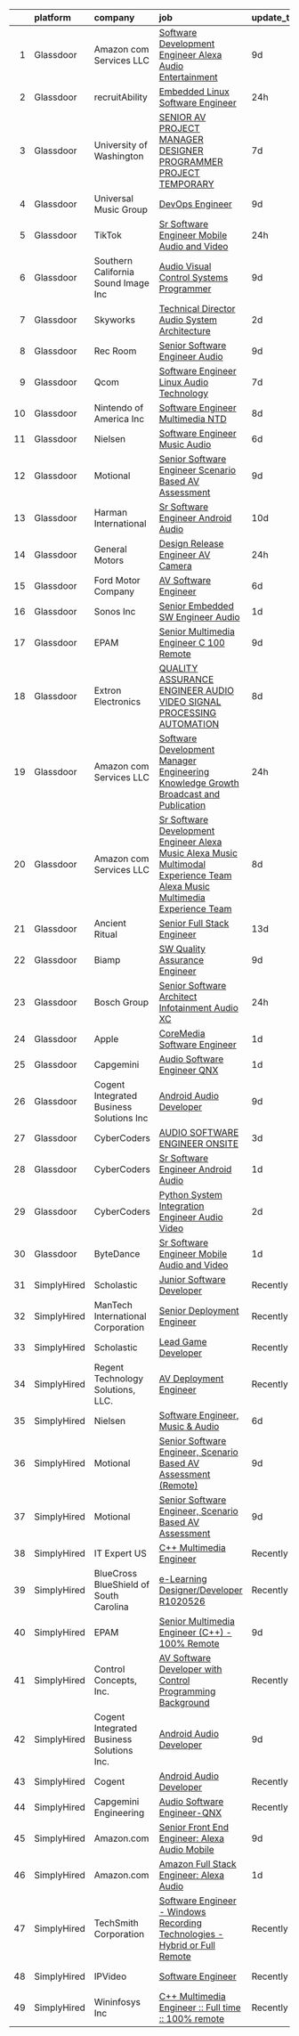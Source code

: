 

|    | platform    | company                                   | job                                                                                                                                                                                                                                                                                                                                                                                                                                                                                                                                                                                                                                                                                                                                                                                                                                                                                                                                                                                                                                                                                                                                                                                                                                                                                                                                                                            | update_time   | location          |
|---:|:------------|:------------------------------------------|:-------------------------------------------------------------------------------------------------------------------------------------------------------------------------------------------------------------------------------------------------------------------------------------------------------------------------------------------------------------------------------------------------------------------------------------------------------------------------------------------------------------------------------------------------------------------------------------------------------------------------------------------------------------------------------------------------------------------------------------------------------------------------------------------------------------------------------------------------------------------------------------------------------------------------------------------------------------------------------------------------------------------------------------------------------------------------------------------------------------------------------------------------------------------------------------------------------------------------------------------------------------------------------------------------------------------------------------------------------------------------------|:--------------|:------------------|
|  1 | Glassdoor   | Amazon com Services LLC                   | [Software Development Engineer  Alexa Audio Entertainment](https://www.glassdoor.com/partner/jobListing.htm?pos=124&ao=1136043&s=58&guid=000001812854683b9b0c74f1ad76946d&src=GD_JOB_AD&t=SR&vt=w&cs=1_1842e827&cb=1654239029657&jobListingId=1007887660753&jrtk=3-0-1g4k58q3dpkqu801-1g4k58q3sjor5800-8ad550d6c72762f6-)                                                                                                                                                                                                                                                                                                                                                                                                                                                                                                                                                                                                                                                                                                                                                                                                                                                                                                                                                                                                                                                      | 9d            | Seattle, WA       |
|  2 | Glassdoor   | recruitAbility                            | [Embedded Linux Software Engineer](https://www.glassdoor.com/partner/jobListing.htm?pos=103&ao=1110586&s=58&guid=000001812854683b9b0c74f1ad76946d&src=GD_JOB_AD&t=SR&vt=w&ea=1&cs=1_7884474c&cb=1654239029655&jobListingId=1007913959825&cpc=444700D72F2ECBCE&jrtk=3-0-1g4k58q3dpkqu801-1g4k58q3sjor5800-e42c1bd742b9cda7--6NYlbfkN0CGG9KWCDlpnNsyBDyIiP_Q0811kl3MMa1wmNp0I1WtkTaTZU1gJWaiKEGe9oYuZ3C-SrIUOg02J2S7uQRxjlVwDAkX1BYhnmI6wObp02j6reBZAgjAzAEzISP5KITgOImbFwN51wsAeqzyTQv2VGp4dK7SjcHWPSXDMuAebsGgkfCybsuRoUkR9b5JZFF0vCaHPxymgd49HwYeLLOtXELPgKaO7cFdaSpDld6XB3rwiMrucWPUV-eb1UVJfdBcglOUyuG5rBXEZGKAl2HznbF_s7hsLg7GHRbCVsuSakDeqBHUe0n_dG9dbc1DhQ_-JWbFwbNHG5Z3x92vb-YeKtPJFNoi4JvT1G7SryNwD6vwh-wszZi-qjconivJTO6AEtkLh98ST9x0myvs4xShSpXzfPDQWznFOm-8STlMR45tyWo0KkFi92SF2aOW0oUAuMg5kNC4Aw0Zi-8hH9pObe4f0i9O_OGJF1cQKCSAcR6YCpvRnH-EhBOJJG7bnGqfajmfjul5DP-k1KICdnYI_2Lb)                                                                                                                                                                                                                                                                                                                                                                                                                                                                                    | 24h           | Anaheim, CA       |
|  3 | Glassdoor   | University of Washington                  | [SENIOR AV PROJECT MANAGER DESIGNER PROGRAMMER  PROJECT TEMPORARY ](https://www.glassdoor.com/partner/jobListing.htm?pos=125&ao=1136043&s=58&guid=000001812854683b9b0c74f1ad76946d&src=GD_JOB_AD&t=SR&vt=w&cs=1_bad2a724&cb=1654239029657&jobListingId=1007894840391&jrtk=3-0-1g4k58q3dpkqu801-1g4k58q3sjor5800-8142258d671473d4-)                                                                                                                                                                                                                                                                                                                                                                                                                                                                                                                                                                                                                                                                                                                                                                                                                                                                                                                                                                                                                                             | 7d            | Seattle, WA       |
|  4 | Glassdoor   | Universal Music Group                     | [DevOps Engineer](https://www.glassdoor.com/partner/jobListing.htm?pos=126&ao=1136043&s=58&guid=000001812854683b9b0c74f1ad76946d&src=GD_JOB_AD&t=SR&vt=w&cs=1_d8ad03ac&cb=1654239029657&jobListingId=1007889553789&jrtk=3-0-1g4k58q3dpkqu801-1g4k58q3sjor5800-9067e2f1200c9cae-)                                                                                                                                                                                                                                                                                                                                                                                                                                                                                                                                                                                                                                                                                                                                                                                                                                                                                                                                                                                                                                                                                               | 9d            | Remote            |
|  5 | Glassdoor   | TikTok                                    | [Sr  Software Engineer  Mobile Audio and Video](https://www.glassdoor.com/partner/jobListing.htm?pos=108&ao=1136043&s=58&guid=000001812854683b9b0c74f1ad76946d&src=GD_JOB_AD&t=SR&vt=w&cs=1_84f9414e&cb=1654239029655&jobListingId=1007914814259&jrtk=3-0-1g4k58q3dpkqu801-1g4k58q3sjor5800-33669ce4c341f1fd-)                                                                                                                                                                                                                                                                                                                                                                                                                                                                                                                                                                                                                                                                                                                                                                                                                                                                                                                                                                                                                                                                 | 24h           | Mountain View, CA |
|  6 | Glassdoor   | Southern California Sound Image  Inc      | [Audio Visual Control Systems Programmer](https://www.glassdoor.com/partner/jobListing.htm?pos=101&ao=1110586&s=58&guid=000001812854683b9b0c74f1ad76946d&src=GD_JOB_AD&t=SR&vt=w&ea=1&cs=1_71f9e980&cb=1654239029655&jobListingId=1007889755253&cpc=BCE4811A78D39AF3&jrtk=3-0-1g4k58q3dpkqu801-1g4k58q3sjor5800-4ab79eec10c924cd--6NYlbfkN0AY4guaBc_odNxnJHTncvfwFu86WvDwtbc_K-gSZc1x5Ih_q3JUlcq5Hf_kp5YnUMVfBeBdh3VlPmNexwHVXPXx2G3fCrTqQRZFFu8hx9gpHX7GCGXwKZ4-1AKLFFg_wtkhG4fjmx_LXYdAhu6KIjdDp1NuU7rRCgp4k6gNJUpOXnZYTFfz_17Jhne4lLkgKs_89cEFSq7NuyQtzqC3QUa03F6NTRKmM4hLfx8xKkF1CAQnfYUF2qU0Tja0NEB8JTVoL3i5guvVYIsemCaMlhN4YOw_c0HuiBpk2zx1zJyiVrncJZyqzF2jRs4ToifuBX09xvvS4yx3nnaD2kuuVT-6NWGxMPcIGtyJhPjkQo8bPO-XoxdyzP_jRdXDXuCA3s5YlNniLro4YI0g2jYgtunImxxUo7VL-2JeQD-J4rLMftefrTGJsWSMbARyYhsTqQy94y4Jjtb0_9OcJOpD2lDlHoiFKRnzMWlZqC5h2PnPSCwQ6x_Uud_fG8yyO9CJIAYTOw-uVMytBkV4p-6X_7kzLFEki479ZTA%3D)                                                                                                                                                                                                                                                                                                                                                                                                                                                               | 9d            | San Diego, CA     |
|  7 | Glassdoor   | Skyworks                                  | [Technical Director  Audio System Architecture](https://www.glassdoor.com/partner/jobListing.htm?pos=127&ao=1136043&s=58&guid=000001812854683b9b0c74f1ad76946d&src=GD_JOB_AD&t=SR&vt=w&cs=1_13f2ddd1&cb=1654239029657&jobListingId=1007905812586&jrtk=3-0-1g4k58q3dpkqu801-1g4k58q3sjor5800-1322592d2ccf622c-)                                                                                                                                                                                                                                                                                                                                                                                                                                                                                                                                                                                                                                                                                                                                                                                                                                                                                                                                                                                                                                                                 | 2d            | San Jose, CA      |
|  8 | Glassdoor   | Rec Room                                  | [Senior Software Engineer  Audio](https://www.glassdoor.com/partner/jobListing.htm?pos=116&ao=1136043&s=58&guid=000001812854683b9b0c74f1ad76946d&src=GD_JOB_AD&t=SR&vt=w&ea=1&cs=1_73959051&cb=1654239029656&jobListingId=1007890671095&jrtk=3-0-1g4k58q3dpkqu801-1g4k58q3sjor5800-412e358636f73c66-)                                                                                                                                                                                                                                                                                                                                                                                                                                                                                                                                                                                                                                                                                                                                                                                                                                                                                                                                                                                                                                                                          | 9d            | Seattle, WA       |
|  9 | Glassdoor   | Qcom                                      | [Software Engineer   Linux Audio Technology](https://www.glassdoor.com/partner/jobListing.htm?pos=119&ao=1136043&s=58&guid=000001812854683b9b0c74f1ad76946d&src=GD_JOB_AD&t=SR&vt=w&cs=1_a66284cb&cb=1654239029656&jobListingId=1007895965511&jrtk=3-0-1g4k58q3dpkqu801-1g4k58q3sjor5800-b93c15c08164c49d-)                                                                                                                                                                                                                                                                                                                                                                                                                                                                                                                                                                                                                                                                                                                                                                                                                                                                                                                                                                                                                                                                    | 7d            | San Diego, CA     |
| 10 | Glassdoor   | Nintendo of America Inc                   | [Software Engineer   Multimedia  NTD ](https://www.glassdoor.com/partner/jobListing.htm?pos=111&ao=1136043&s=58&guid=000001812854683b9b0c74f1ad76946d&src=GD_JOB_AD&t=SR&vt=w&cs=1_b45f4828&cb=1654239029656&jobListingId=1007893092753&jrtk=3-0-1g4k58q3dpkqu801-1g4k58q3sjor5800-8c40decffad59c55-)                                                                                                                                                                                                                                                                                                                                                                                                                                                                                                                                                                                                                                                                                                                                                                                                                                                                                                                                                                                                                                                                          | 8d            | Redmond, WA       |
| 11 | Glassdoor   | Nielsen                                   | [Software Engineer  Music   Audio](https://www.glassdoor.com/partner/jobListing.htm?pos=112&ao=1136043&s=58&guid=000001812854683b9b0c74f1ad76946d&src=GD_JOB_AD&t=SR&vt=w&cs=1_18e0f873&cb=1654239029656&jobListingId=1007899383240&jrtk=3-0-1g4k58q3dpkqu801-1g4k58q3sjor5800-732aeccaf8fcf408-)                                                                                                                                                                                                                                                                                                                                                                                                                                                                                                                                                                                                                                                                                                                                                                                                                                                                                                                                                                                                                                                                              | 6d            | Emeryville, CA    |
| 12 | Glassdoor   | Motional                                  | [Senior Software Engineer  Scenario Based AV Assessment](https://www.glassdoor.com/partner/jobListing.htm?pos=121&ao=1136043&s=58&guid=000001812854683b9b0c74f1ad76946d&src=GD_JOB_AD&t=SR&vt=w&ea=1&cs=1_96da67b2&cb=1654239029656&jobListingId=1007890065322&jrtk=3-0-1g4k58q3dpkqu801-1g4k58q3sjor5800-0f814c06c97fbeae-)                                                                                                                                                                                                                                                                                                                                                                                                                                                                                                                                                                                                                                                                                                                                                                                                                                                                                                                                                                                                                                                   | 9d            | Pittsburgh, PA    |
| 13 | Glassdoor   | Harman International                      | [Sr  Software Engineer  Android Audio ](https://www.glassdoor.com/partner/jobListing.htm?pos=123&ao=1136043&s=58&guid=000001812854683b9b0c74f1ad76946d&src=GD_JOB_AD&t=SR&vt=w&cs=1_5d0486ce&cb=1654239029656&jobListingId=1007886535703&jrtk=3-0-1g4k58q3dpkqu801-1g4k58q3sjor5800-e415879d995292f5-)                                                                                                                                                                                                                                                                                                                                                                                                                                                                                                                                                                                                                                                                                                                                                                                                                                                                                                                                                                                                                                                                         | 10d           | Novi, MI          |
| 14 | Glassdoor   | General Motors                            | [Design Release Engineer   AV Camera](https://www.glassdoor.com/partner/jobListing.htm?pos=114&ao=1136043&s=58&guid=000001812854683b9b0c74f1ad76946d&src=GD_JOB_AD&t=SR&vt=w&cs=1_c86df21e&cb=1654239029656&jobListingId=1007914094300&jrtk=3-0-1g4k58q3dpkqu801-1g4k58q3sjor5800-9777eeb5c8a9ba2d-)                                                                                                                                                                                                                                                                                                                                                                                                                                                                                                                                                                                                                                                                                                                                                                                                                                                                                                                                                                                                                                                                           | 24h           | Warren, MI        |
| 15 | Glassdoor   | Ford Motor Company                        | [AV Software Engineer](https://www.glassdoor.com/partner/jobListing.htm?pos=107&ao=1136043&s=58&guid=000001812854683b9b0c74f1ad76946d&src=GD_JOB_AD&t=SR&vt=w&cs=1_701ec51e&cb=1654239029655&jobListingId=1007899006588&jrtk=3-0-1g4k58q3dpkqu801-1g4k58q3sjor5800-eaa1eca010659669-)                                                                                                                                                                                                                                                                                                                                                                                                                                                                                                                                                                                                                                                                                                                                                                                                                                                                                                                                                                                                                                                                                          | 6d            | Ann Arbor, MI     |
| 16 | Glassdoor   | Sonos  Inc                                | [Senior Embedded SW Engineer   Audio](https://www.glassdoor.com/partner/jobListing.htm?pos=115&ao=1136043&s=58&guid=000001812854683b9b0c74f1ad76946d&src=GD_JOB_AD&t=SR&vt=w&cs=1_1ebea860&cb=1654239029656&jobListingId=1007910425784&jrtk=3-0-1g4k58q3dpkqu801-1g4k58q3sjor5800-8b6a871da330d9e3-)                                                                                                                                                                                                                                                                                                                                                                                                                                                                                                                                                                                                                                                                                                                                                                                                                                                                                                                                                                                                                                                                           | 1d            | Boston, MA        |
| 17 | Glassdoor   | EPAM                                      | [Senior Multimedia Engineer  C      100  Remote](https://www.glassdoor.com/partner/jobListing.htm?pos=130&ao=1110586&s=58&guid=000001812854683b9b0c74f1ad76946d&src=GD_JOB_AD&t=SR&vt=w&ea=1&cs=1_c4c8c688&cb=1654239029662&jobListingId=1007888737235&cpc=8E078B77C4668316&jrtk=3-0-1g4k58q3dpkqu801-1g4k58q3sjor5800-9a5ef6c19633ce68--6NYlbfkN0DXovM6a4dN-wYuGNxJU0uiZKwR_O0pf-8V2W3zvn_1snA2N9NLaczZkDRQMQB-uf1-slnj28eVclr-VCzQb8JbCYsYtuJLRaAxwXX6r7LynltPUIFuaR5sZZBuHt8rL05_BCS1JrkKGvh8ZCpaLURHt-kMHkdGCurrpscwIrU8fVXzjXkcgoqqinNOpUvVuq2T533RC1R1Qxg7OAdx9SUatgt-flpeF6W5WcN__zkW1Kx-iJT9Ntu6WFFGgWD9jmUkckbY8N9y38RQ2DwN0AjX0ULodJBTvJcNQBQbEABd7fwG4NbUZPtFFYNv9XriQkUh4DKi3MaL-98JlEIWmvaJpiJCVNk4aA3lelKRarzrr2SQTCvim6TlcC3z87Tl2pHZ_z2p07muAJ188YsYegD9FyAglJ34pw3wzbYwoe1830mx_-MSNVvR5OwO4BRJzoNG5GyG649q8ckU9FLNBGpIYe8G2cHQcAsuIeYbYy5QNJvjD6H6Uu2rWZov7_RbgudcpQfOHW7mNBzgdxu9N8yD4M0dTV9MYrs%3D)                                                                                                                                                                                                                                                                                                                                                                                                                                                        | 9d            | United States     |
| 18 | Glassdoor   | Extron Electronics                        | [QUALITY ASSURANCE ENGINEER  AUDIO VIDEO SIGNAL PROCESSING   AUTOMATION](https://www.glassdoor.com/partner/jobListing.htm?pos=129&ao=1136043&s=58&guid=000001812854683b9b0c74f1ad76946d&src=GD_JOB_AD&t=SR&vt=w&ea=1&cs=1_7f71e668&cb=1654239029657&jobListingId=1007892608281&jrtk=3-0-1g4k58q3dpkqu801-1g4k58q3sjor5800-be410ea1b4e96e0b-)                                                                                                                                                                                                                                                                                                                                                                                                                                                                                                                                                                                                                                                                                                                                                                                                                                                                                                                                                                                                                                   | 8d            | Anaheim, CA       |
| 19 | Glassdoor   | Amazon com Services LLC                   | [Software Development Manager  Engineering Knowledge Growth   Broadcast and Publication](https://www.glassdoor.com/partner/jobListing.htm?pos=128&ao=1136043&s=58&guid=000001812854683b9b0c74f1ad76946d&src=GD_JOB_AD&t=SR&vt=w&cs=1_cb50a7e4&cb=1654239029657&jobListingId=1007914120006&jrtk=3-0-1g4k58q3dpkqu801-1g4k58q3sjor5800-0090d80ac7320246-)                                                                                                                                                                                                                                                                                                                                                                                                                                                                                                                                                                                                                                                                                                                                                                                                                                                                                                                                                                                                                        | 24h           | New York, NY      |
| 20 | Glassdoor   | Amazon com Services LLC                   | [Sr  Software Development Engineer   Alexa Music  Alexa Music Multimodal Experience Team  Alexa Music Multimedia Experience Team](https://www.glassdoor.com/partner/jobListing.htm?pos=122&ao=1136043&s=58&guid=000001812854683b9b0c74f1ad76946d&src=GD_JOB_AD&t=SR&vt=w&cs=1_2ee26509&cb=1654239029656&jobListingId=1007891562646&jrtk=3-0-1g4k58q3dpkqu801-1g4k58q3sjor5800-f8faa9ff2556f642-)                                                                                                                                                                                                                                                                                                                                                                                                                                                                                                                                                                                                                                                                                                                                                                                                                                                                                                                                                                               | 8d            | Remote            |
| 21 | Glassdoor   | Ancient Ritual                            | [Senior Full Stack Engineer](https://www.glassdoor.com/partner/jobListing.htm?pos=120&ao=1136043&s=58&guid=000001812854683b9b0c74f1ad76946d&src=GD_JOB_AD&t=SR&vt=w&ea=1&cs=1_59ca34aa&cb=1654239029656&jobListingId=1007879798075&jrtk=3-0-1g4k58q3dpkqu801-1g4k58q3sjor5800-92ceeae407068f88-)                                                                                                                                                                                                                                                                                                                                                                                                                                                                                                                                                                                                                                                                                                                                                                                                                                                                                                                                                                                                                                                                               | 13d           | Remote            |
| 22 | Glassdoor   | Biamp                                     | [SW Quality Assurance Engineer](https://www.glassdoor.com/partner/jobListing.htm?pos=117&ao=1136043&s=58&guid=000001812854683b9b0c74f1ad76946d&src=GD_JOB_AD&t=SR&vt=w&ea=1&cs=1_6823f5d1&cb=1654239029656&jobListingId=1007890182176&jrtk=3-0-1g4k58q3dpkqu801-1g4k58q3sjor5800-2aba726b07643066-)                                                                                                                                                                                                                                                                                                                                                                                                                                                                                                                                                                                                                                                                                                                                                                                                                                                                                                                                                                                                                                                                            | 9d            | Beaverton, OR     |
| 23 | Glassdoor   | Bosch Group                               | [Senior Software Architect   Infotainment Audio   XC](https://www.glassdoor.com/partner/jobListing.htm?pos=110&ao=1136043&s=58&guid=000001812854683b9b0c74f1ad76946d&src=GD_JOB_AD&t=SR&vt=w&cs=1_c2e73e52&cb=1654239029656&jobListingId=1007914979761&jrtk=3-0-1g4k58q3dpkqu801-1g4k58q3sjor5800-529f3028058c7c47-)                                                                                                                                                                                                                                                                                                                                                                                                                                                                                                                                                                                                                                                                                                                                                                                                                                                                                                                                                                                                                                                           | 24h           | Plymouth, MI      |
| 24 | Glassdoor   | Apple                                     | [CoreMedia Software Engineer](https://www.glassdoor.com/partner/jobListing.htm?pos=102&ao=1110586&s=58&guid=000001812854683b9b0c74f1ad76946d&src=GD_JOB_AD&t=SR&vt=w&cs=1_331d5547&cb=1654239029654&jobListingId=1007909896184&cpc=3BA4CE39D5B5DEF5&jrtk=3-0-1g4k58q3dpkqu801-1g4k58q3sjor5800-5dbe0867d28ece51--6NYlbfkN0BvKrLyj5gPmtZO9T8euul8TCxuuKNOtzRJOomxnwSEodTz2Bc-sPZlt2Zgji_QUXGPQpPvPfb8P5C_w4YiIm6dt9_Q6pG1R-9w5JzLIIl3xKtZ1JY8Lr7o-v-4G8X5naUmSFCGjZXhaim4VmZ6EhgUKrLu6_yseuG2z0qQiwQPVdVDYCt6bCZ4tCfoTBRCjzBXwWf1DmVugyAhmmR-KiMyPovACvBGyPxwyrfPwL5gjnvCle6yXUctMgblRy3PwruIjafc-sRCk8Ortl8_ut9oLEBqi1_qWIrt1g2r-MIieqCTRC3qx-PZkYOHUoGsx57AT71mlxzip7zRYWMwjTdJKPsv9kEvMVq0T_YDFIYZblnVhRCegWGFkWR9SAx4Odqo-qsk_1avAOMNdAYqIH165R1IRm2PWhKRx80tHK4VpyiS61JIrd-ruXgkuM50ynbBkI6jru2YieO0POj15cfdQKikrd2Do5uCrzEDkhcQlp_t7_94xfQtmsaR7v9L8-_yW6SA5LXtZQpGmun7jaXTHdO7eYycFN78faxIsWY-W1v9oEVRPZVpXfHMX7X6jfvfND-5GM2LS8TyRlSIuS4FRE3JsroYPQyQYt35rZmE6Ri3EISH02xoz4IDgnBce0v6yBBWOTIElpanI191rFmNweHSFD3EVpmwsufywgVl5j0mqrxMrn-QS5s2GMWNPh5tA1s5Aq4ijGtLpNhgGhQEW4ziPAKVPPopl3NH4p2t9U47U5IygCaqwRCXDadCWp1X2rbWg4kKs0raODAVLuBTQuJydKuVQg5f2sVVO3u1GZYRR4pPuN2I8kE_54Ji8tw_IXLGepIvrWOPuJFH3zzo6m18I3ZytL7B858KwXMCJrrBMzTBs__F_yPcKcQ9iNncdgL22VtHX5QrSK3bj9Y8o7trtKZ7kDKhIQPmjuat_g%3D%3D)                                                                  | 1d            | Cupertino, CA     |
| 25 | Glassdoor   | Capgemini                                 | [Audio Software Engineer  QNX ](https://www.glassdoor.com/partner/jobListing.htm?pos=113&ao=1136043&s=58&guid=000001812854683b9b0c74f1ad76946d&src=GD_JOB_AD&t=SR&vt=w&cs=1_6885733d&cb=1654239029656&jobListingId=1007910249354&jrtk=3-0-1g4k58q3dpkqu801-1g4k58q3sjor5800-5c1117a12605e229-)                                                                                                                                                                                                                                                                                                                                                                                                                                                                                                                                                                                                                                                                                                                                                                                                                                                                                                                                                                                                                                                                                 | 1d            | Detroit, MI       |
| 26 | Glassdoor   | Cogent Integrated Business Solutions Inc  | [Android Audio Developer](https://www.glassdoor.com/partner/jobListing.htm?pos=109&ao=1136043&s=58&guid=000001812854683b9b0c74f1ad76946d&src=GD_JOB_AD&t=SR&vt=w&ea=1&cs=1_8e358a2f&cb=1654239029656&jobListingId=1007889163742&jrtk=3-0-1g4k58q3dpkqu801-1g4k58q3sjor5800-1e1adb22b8cec3d4-)                                                                                                                                                                                                                                                                                                                                                                                                                                                                                                                                                                                                                                                                                                                                                                                                                                                                                                                                                                                                                                                                                  | 9d            | Remote            |
| 27 | Glassdoor   | CyberCoders                               | [AUDIO SOFTWARE ENGINEER   ONSITE](https://www.glassdoor.com/partner/jobListing.htm?pos=104&ao=1110586&s=58&guid=000001812854683b9b0c74f1ad76946d&src=GD_JOB_AD&t=SR&vt=w&ea=1&cs=1_e5606138&cb=1654239029655&jobListingId=1007903544339&cpc=FB7E4A1762AE5BEC&jrtk=3-0-1g4k58q3dpkqu801-1g4k58q3sjor5800-bce01d42777480b8--6NYlbfkN0CpFJQzrgRR8WqXWK1qKKEqALWJw739KlKqr2H-MSI4eoBlI4EFrmor2FYZMP3muM3zZ2ygH9Lidxv_TN8eksFojPJOXi6PGFbqUcAjTT5af8p2K7_M4inBbTAZf_1msTK0SzIAwECTKo657y9yZPzCjz2VKahclbiGerR_SEkC6qIuMiVAtjJcNer8cP6M8Hg185Up6n4duMP3g4waJ-LT2MuqtrCnM1ghXmoJBOrVQCSJy_T4uH091LSh5OFuce_QiW0iPHTEEWsH8i-uZcHoO7GMRUNYOAHQePDzYINY0pFlGlvzj2n5U_T36LyLjGceYFDFk8gvN78yNOV1hQgBPgvDhywfRrguz6xyngCy2YA3yUFa7H6vPUZjSnlXBPnZwLMoHfHKSl39Jxrx4ncEbsxQKm3iPlgnzG4A9gWdWExviasvLZ8yihum5k0vUCTKRHQ9urdOzaVcbodz9N5aef_2YrZFepQMGS0mGPsrzQVF_XY3hF_RrzPkuLs6whXJuRnOiHJp78mzGpa59FdNQXVLsezdbHNHhLJEzC2m_mlvbs-uqWIXLgoFIHQpmM3fGoZ-TmyIUU8pSS0oK1Oy5m1FFoObWlS1-__Qj9rKFbzKvuS_pV-Vce7RxYa08GbdoPFi8bh64Zc6Y9Wt42SMbtyz_RjoSkdmqTe1y3tYRrWm6XSUVp1c0PdhfTSyl0UbFpb5LCzqfLEUmVw4_p6RmKzBBEoyNdcDdwUqAegveESqMtRH2VvgKhZxBO8FZSldIU-DlGYMCSkFDKJsQaQF68Vs5BACABS47_W3_dd8Mklw-Vz-3mm4PeZzaim0KRWHIAv7N-AGUxXFkpdoOFUG6YnI3k2FglC0Eiw3sB_fkVUrDGQaFIxEpdmvemETzfaxSysCMJStqwcyZCwVz393pjYC0vdN4G0qNfZM9aSk-Nr3P83ySNu5JGg0861rQnwkxow0axBVkE5YlJD5bhJqaxw4F8xcQAo%3D)      | 3d            | San Jose, CA      |
| 28 | Glassdoor   | CyberCoders                               | [Sr  Software Engineer   Android Audio](https://www.glassdoor.com/partner/jobListing.htm?pos=105&ao=1110586&s=58&guid=000001812854683b9b0c74f1ad76946d&src=GD_JOB_AD&t=SR&vt=w&ea=1&cs=1_1b38ab66&cb=1654239029655&jobListingId=1007910342851&cpc=F4EED0218A761C36&jrtk=3-0-1g4k58q3dpkqu801-1g4k58q3sjor5800-593d67bde05f7ab1--6NYlbfkN0CpFJQzrgRR8WqXWK1qKKEqALWJw739KlKqr2H-MSI4eoBlI4EFrmor2FYZMP3muM3gKtSVVRGDvoNznl02LZGgU8SgzNbYjLlhsSuzIvzauCFf8CvWhHGzCO_RwJAZ-shPLeO_b74yDal7ThhgsvoVjzfv3rVoR5mBvRzFm3ZqkomNizwAeP12Qd5jlkv_3wSops5rLmXdWOlKpdqg_rwG4QP6p86v-KRc5pFYWooVFvHILJEWiHE3dpHmk1qBydREoN-FPOA0RWg3GR1Z63uw9pclKSulWIuJKQDZ8eXow5PyISbKYOulr7DXAgzVCISdqMZi6pWsg9JlVktNhQAjRtHWS2YO_kYKwXpD9k2qMru0w1qyMFoA2c5c_BptY-Txu0Oc3x7it9Kv9lR8Gb1At1u8r3L4d9wFdHrud4L7h2IeBaf5hEnAT7o3niM2Osb4r23vvFyEIqHZOeEQ1YS6XY827X74Fwnla0WMWOjTA1ibHtj5YV2hedDOTXmWHBM4--lNNCLPvlV0Hu3york7FbvGFAh0xrE1jGZ3FsvT_FHUrcCBCkKigc8MzcH4RCEtHm3XejIckzpOcW0-iTkL06YHlA46vGGujQG6NLXLLXRPBHO-iV8aVC0eySzqNPgUj5fDU51_v7f9-9n9LpetAzITX8fg3RyEq8DXUcK-GxvegeLGBtod-6M23hqVdQltK3e7DmLu2c4xO7I0Cfp10BRpRtjODqTliPvDBSVstG4Axo5mrwo6dLhhp9ZlIeAC0x-CiqsW9sAsaisWxbtkR8-hrUC31zynf-tIDYybLXJ8zUrkFCVzIKb-fGFiAcm9aWyup9nx6MjOO4p_G1ttMveb11GUz_-e7ZcOiv1bVgTeW6JEZ3xdlAfjtnORiGAmNoEDc_08MJ4KgMzdBjHBzmM5GU4mNzwEZBfLiFiqavVBtBeANYOHiyfTEa4zhtoe1nEiJb311HHtwt9BqSlHpoR-RZs4N3s%3D) | 1d            | Encinitas, CA     |
| 29 | Glassdoor   | CyberCoders                               | [Python System Integration Engineer   Audio Video](https://www.glassdoor.com/partner/jobListing.htm?pos=106&ao=1110586&s=58&guid=000001812854683b9b0c74f1ad76946d&src=GD_JOB_AD&t=SR&vt=w&ea=1&cs=1_098ec699&cb=1654239029656&jobListingId=1007906268129&cpc=AC285F3A3ECA6BB0&jrtk=3-0-1g4k58q3dpkqu801-1g4k58q3sjor5800-af4972a81a2f4a9c--6NYlbfkN0CpFJQzrgRR8WqXWK1qKKEqALWJw739KlKqr2H-MSI4eoBlI4EFrmor2FYZMP3muM03Um5swKT2wL_dUj40aq9_IN6o4bVSARtHmKL94BFI899oELx2jI2hgLm9ws7gDfVY1CpB5jB-dB0Y0lf-iTCUDnbXEhJrft5PduX6DJyNGcXdvZwfLk9SRj4s8doCGroQifEYHhbZVh82Bw-3H84JDypEqGu_yIJw0z8NwBsk0Nu_LFAzRHjVpFykHlqhxtXHX2mopb6xjFWYjbj2YnOmVyvPPVL3HIcJbyqo7tOwXAWZWX3x62r72Nn9UzClhEIj6_E4VVKZIRk1Jc3PIt2V7ooYmfZTWoRM7nno7rKVRH4GE7U0U4SbC3G8Kj6PbiR1kK7f2w66CfWzSAEDErPw4p58cDmjI06IlMmIrPO6dvIsCHTM-mHLw35C9MrWABQznSX9SkaDhRbin-n54E2WtOG0FDCmJcVVLMu3W2u-3ep1VpzF-w89ym77RSRC_ZLzevoPxJOZ9QTL7Ns8urALp9fBBPYNMceob2XMtiLWmbqoTs7g8iFC3sweT7XzFX50FhYX_uuI0XaVf0f2FGXsbXXFBjUQfJzKABYSG7Obgdj-uSljJJgeWp1DklFHdtTjpEuPQkaCwU9SH7_4i68sykVALCEUcjCMISf2FVPsy1M0qzxlRBCI3ZDvQ1bef2ezmz9-Z96FBW-Nr7uAnqEoVYqHb9SbJIGaf53_l76fx6A68bh5V0dw38QshYyMCtyivCqvSgX05IxCETb-n_E8O4-jv1VxTc23Jj7_4fjN28ybo6PzerBUfrp22MDifiReIddo2aXE8zND7epXD6jJUbHrLUCFnAP7j0rWZrC0MjvzxNJyrjRULwxFMapm5twrC8Tagn6VeM_5lo713ijML8QJ96rB2CUYTe3CyRPSF8_pI-iwPlXVHiKU5REl5HesfNWvyj0ZJwiZrMRqhTG5)    | 2d            | Torrance, CA      |
| 30 | Glassdoor   | ByteDance                                 | [Sr  Software Engineer  Mobile Audio and Video](https://www.glassdoor.com/partner/jobListing.htm?pos=118&ao=1136043&s=58&guid=000001812854683b9b0c74f1ad76946d&src=GD_JOB_AD&t=SR&vt=w&cs=1_ab533324&cb=1654239029656&jobListingId=1007911551635&jrtk=3-0-1g4k58q3dpkqu801-1g4k58q3sjor5800-ddafdd4db5933ab2-)                                                                                                                                                                                                                                                                                                                                                                                                                                                                                                                                                                                                                                                                                                                                                                                                                                                                                                                                                                                                                                                                 | 1d            | Mountain View, CA |
| 31 | SimplyHired | Scholastic                                | [Junior Software Developer](https://www.simplyhired.com/job/GdLX8f9ZVvllly1hyN_9-_nFZFgGIvjEMvtX_OLqPn3lb4NUK2FZjg?q=sound+developer)                                                                                                                                                                                                                                                                                                                                                                                                                                                                                                                                                                                                                                                                                                                                                                                                                                                                                                                                                                                                                                                                                                                                                                                                                                          | Recently      | New York, NY      |
| 32 | SimplyHired | ManTech International Corporation         | [Senior Deployment Engineer](https://www.simplyhired.com/job/C0L7s8dKsJXUkS1bD_TyQFrNT4BDDiXiC8WVp6ZOF1PzFHz51SjQdg?q=sound+developer)                                                                                                                                                                                                                                                                                                                                                                                                                                                                                                                                                                                                                                                                                                                                                                                                                                                                                                                                                                                                                                                                                                                                                                                                                                         | Recently      | Chantilly, VA     |
| 33 | SimplyHired | Scholastic                                | [Lead Game Developer](https://www.simplyhired.com/job/DTz35nzJgDgVh070S-dwrObT5Rl9sNQdLka6ZUBayi3X1bodL5Wyaw?q=sound+developer)                                                                                                                                                                                                                                                                                                                                                                                                                                                                                                                                                                                                                                                                                                                                                                                                                                                                                                                                                                                                                                                                                                                                                                                                                                                | Recently      | New York, NY      |
| 34 | SimplyHired | Regent Technology Solutions, LLC.         | [AV Deployment Engineer](https://www.simplyhired.com/job/paTFrZ-Iky2sKW869TT-UK3tvaRjQJNqFAXMsm5LDGfKrgZVRRnqDA?q=sound+developer)                                                                                                                                                                                                                                                                                                                                                                                                                                                                                                                                                                                                                                                                                                                                                                                                                                                                                                                                                                                                                                                                                                                                                                                                                                             | Recently      | Santa Monica, CA  |
| 35 | SimplyHired | Nielsen                                   | [Software Engineer, Music & Audio](https://www.simplyhired.com/job/dmxVfA4OZZR6kTSlW9fZ_YohtAU4FPM4z7g0rrOlVBhwJP4Y35dbqg?q=sound+developer)                                                                                                                                                                                                                                                                                                                                                                                                                                                                                                                                                                                                                                                                                                                                                                                                                                                                                                                                                                                                                                                                                                                                                                                                                                   | 6d            | Emeryville, CA    |
| 36 | SimplyHired | Motional                                  | [Senior Software Engineer, Scenario Based AV Assessment (Remote)](https://www.simplyhired.com/job/xYBm96DqT91aHZ8g6plodPL6nuXfWZsBKJaU4H_cF_ooCjb41fw5Zg?q=sound+developer)                                                                                                                                                                                                                                                                                                                                                                                                                                                                                                                                                                                                                                                                                                                                                                                                                                                                                                                                                                                                                                                                                                                                                                                                    | 9d            | Boston, MA        |
| 37 | SimplyHired | Motional                                  | [Senior Software Engineer, Scenario Based AV Assessment](https://www.simplyhired.com/job/yKoJJgDUJCDjuQooF3EtVxe0qYbAqqsWzQ9fggIxOvecc3Ky5lHSvQ?q=sound+developer)                                                                                                                                                                                                                                                                                                                                                                                                                                                                                                                                                                                                                                                                                                                                                                                                                                                                                                                                                                                                                                                                                                                                                                                                             | 9d            | Pittsburgh, PA    |
| 38 | SimplyHired | IT Expert US                              | [C++ Multimedia Engineer](https://www.simplyhired.com/job/AcPs8dhODzAMcFQ1m5jIeJG27heoKzjeeDKs6FYq76l43tZjwKSAgA?q=sound+developer)                                                                                                                                                                                                                                                                                                                                                                                                                                                                                                                                                                                                                                                                                                                                                                                                                                                                                                                                                                                                                                                                                                                                                                                                                                            | Recently      | Remote            |
| 39 | SimplyHired | BlueCross BlueShield of South Carolina    | [e-Learning Designer/Developer R1020526](https://www.simplyhired.com/job/R9p_4-0h0xhwirTWdsBWCTqiJgWVf6r5k2288IXns3c6xngdpyJNuA?q=sound+developer)                                                                                                                                                                                                                                                                                                                                                                                                                                                                                                                                                                                                                                                                                                                                                                                                                                                                                                                                                                                                                                                                                                                                                                                                                             | Recently      | Columbia, SC      |
| 40 | SimplyHired | EPAM                                      | [Senior Multimedia Engineer (C++) - 100% Remote](https://www.simplyhired.com/job/hT68Z5jmEoy6u12Bzi_ZN77GWPDh-oaZBf-q2Ml500iQqRdB09oiuQ?q=sound+developer)                                                                                                                                                                                                                                                                                                                                                                                                                                                                                                                                                                                                                                                                                                                                                                                                                                                                                                                                                                                                                                                                                                                                                                                                                     | 9d            | United States     |
| 41 | SimplyHired | Control Concepts, Inc.                    | [AV Software Developer with Control Programming Background](https://www.simplyhired.com/job/zf3YnnJDNiC6b0ESIfX1wb6GR5YzneQS6hftmUv4-Y_toUSDhN2jMQ?q=sound+developer)                                                                                                                                                                                                                                                                                                                                                                                                                                                                                                                                                                                                                                                                                                                                                                                                                                                                                                                                                                                                                                                                                                                                                                                                          | Recently      | Fairfield, NJ     |
| 42 | SimplyHired | Cogent Integrated Business Solutions Inc. | [Android Audio Developer](https://www.simplyhired.com/job/nT6GCcH6DMB8109NkpU1NUumwYUcvNzMEDA0TqCitlaHcjug7mitXw?q=sound+developer)                                                                                                                                                                                                                                                                                                                                                                                                                                                                                                                                                                                                                                                                                                                                                                                                                                                                                                                                                                                                                                                                                                                                                                                                                                            | 9d            | Remote            |
| 43 | SimplyHired | Cogent                                    | [Android Audio Developer](https://www.simplyhired.com/job/67FlhcI6S41GKL3C8JunyzaXS4E03xTQ3EX178VrCfEUtuN9G8WVaQ?q=sound+developer)                                                                                                                                                                                                                                                                                                                                                                                                                                                                                                                                                                                                                                                                                                                                                                                                                                                                                                                                                                                                                                                                                                                                                                                                                                            | Recently      | Redmond, WA       |
| 44 | SimplyHired | Capgemini Engineering                     | [Audio Software Engineer-QNX](https://www.simplyhired.com/job/PukCn5c0YkczLS9XEUe4tc5PCt4zU0TPuQdkBzKm3vRCDZIU_1rfkQ?q=sound+developer)                                                                                                                                                                                                                                                                                                                                                                                                                                                                                                                                                                                                                                                                                                                                                                                                                                                                                                                                                                                                                                                                                                                                                                                                                                        | Recently      | Remote            |
| 45 | SimplyHired | Amazon.com                                | [Senior Front End Engineer: Alexa Audio Mobile](https://www.simplyhired.com/job/1l1UD3Y2YEbNwiz9E0yl9ucgN5EIM5HWydaHEW0R3SouuMo8ZUXlHA?q=sound+developer)                                                                                                                                                                                                                                                                                                                                                                                                                                                                                                                                                                                                                                                                                                                                                                                                                                                                                                                                                                                                                                                                                                                                                                                                                      | 9d            | United States     |
| 46 | SimplyHired | Amazon.com                                | [Amazon Full Stack Engineer: Alexa Audio](https://www.simplyhired.com/job/veR5HI4Ro4Tz0YLpBtxee6mMOWlgbZCHiS7GngsgNwfseV3DCR46zw?q=sound+developer)                                                                                                                                                                                                                                                                                                                                                                                                                                                                                                                                                                                                                                                                                                                                                                                                                                                                                                                                                                                                                                                                                                                                                                                                                            | 1d            | United States     |
| 47 | SimplyHired | TechSmith Corporation                     | [Software Engineer - Windows Recording Technologies - Hybrid or Full Remote](https://www.simplyhired.com/job/hQCHmKW8ArIZsc60zIRUDd46pzqRya0LQNH6xDLqGUOA7COUu7Upvw?q=sound+developer)                                                                                                                                                                                                                                                                                                                                                                                                                                                                                                                                                                                                                                                                                                                                                                                                                                                                                                                                                                                                                                                                                                                                                                                         | Recently      | Texas             |
| 48 | SimplyHired | IPVideo                                   | [Software Engineer](https://www.simplyhired.com/job/NVJF-udYQoVpg5UA_v-azw4_tSobHdOaWsDP4EHLrDKYYoxUwDkuwQ?q=sound+developer)                                                                                                                                                                                                                                                                                                                                                                                                                                                                                                                                                                                                                                                                                                                                                                                                                                                                                                                                                                                                                                                                                                                                                                                                                                                  | Recently      | Bay Shore, NY     |
| 49 | SimplyHired | Wininfosys Inc                            | [C++ Multimedia Engineer :: Full time :: 100% remote](https://www.simplyhired.com/job/TZRjCQnuDWuMLfA_9oXYaFsc_5-R48MS-JLqwBCnKi5PukzKyAt8Xw?q=sound+developer)                                                                                                                                                                                                                                                                                                                                                                                                                                                                                                                                                                                                                                                                                                                                                                                                                                                                                                                                                                                                                                                                                                                                                                                                                | Recently      | Remote            |